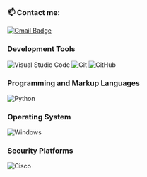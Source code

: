 ### 📫 Contact me:
[![Gmail Badge](https://img.shields.io/badge/-fathirfudail123@gmail.com-c14438?style=for-the-badge&logo=Gmail&logoColor=white&link=mailto:fathirfudail123@gmail.com)](mailto:fathirfudail123@gmail.com)

### Development Tools
![Visual Studio Code](https://img.shields.io/badge/Visual%20Studio%20Code-0078d7.svg?style=for-the-badge&logo=visual-studio-code&logoColor=white)
![Git](https://img.shields.io/badge/git-%23F05033.svg?style=for-the-badge&logo=git&logoColor=white)
![GitHub](https://img.shields.io/badge/github-%23121011.svg?style=for-the-badge&logo=github&logoColor=white)

### Programming and Markup Languages
![Python](https://img.shields.io/badge/Python-FFD43B?style=for-the-badge&logo=python&logoColor=blue)
<!-- ![Kotlin](https://img.shields.io/badge/kotlin-%237F52FF.svg?style=for-the-badge&logo=kotlin&logoColor=white)
![Dart](https://img.shields.io/badge/dart-%230175C2.svg?style=for-the-badge&logo=dart&logoColor=white)
![TypeScript](https://img.shields.io/badge/typescript-%23007ACC.svg?style=for-the-badge&logo=typescript&logoColor=white)
![Markdown](https://img.shields.io/badge/markdown-%23000000.svg?style=for-the-badge&logo=markdown&logoColor=white) -->

### Operating System
<!--[!Kali linux](https://img.shields.io/badge/Kali_Linux-557C94?style=for-the-badge&logo=kali-linux&logoColor=white)-->
![Windows](https://img.shields.io/badge/Windows-0078D6?style=for-the-badge&logo=windows&logoColor=white)

### Security Platforms
![Cisco](https://img.shields.io/badge/CISCO-1BA0D7?style=for-the-badge&logo=cisco&logoColor=white)

<!-- ### Frameworks, Platforms and Libraries
![Flutter](https://img.shields.io/badge/Flutter-%2302569B.svg?style=for-the-badge&logo=Flutter&logoColor=white)
![Next JS](https://img.shields.io/badge/Next-black?style=for-the-badge&logo=next.js&logoColor=white)
![TailwindCSS](https://img.shields.io/badge/tailwindcss-%2338B2AC.svg?style=for-the-badge&logo=tailwind-css&logoColor=white)
![NodeJS](https://img.shields.io/badge/node.js-6DA55F?style=for-the-badge&logo=node.js&logoColor=white)
![React](https://img.shields.io/badge/react-%2320232a.svg?style=for-the-badge&logo=react&logoColor=%2361DAFB) -->


